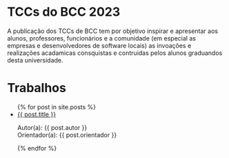 # TCCs do BCC 2023

A publicação dos TCCs de BCC tem por objetivo inspirar e
apresentar aos alunos, professores, funcionários e a comunidade (em especial as
empresas e desenvolvedores de software locais) as invoações e realizações
acadamicas consquistas e contruidas pelos alunos graduandos desta universidade.

# Trabalhos

<ul>
    {% for post in site.posts %}
    <li>
    <a href="{{ site.baseurl }}{{ post.url }}">{{ post.title }}</a>
    <p>Autor(a): {{ post.autor }} <br />
    Orientador(a): {{ post.orientador }}</p>
    </li>
    {% endfor %}
</ul>
